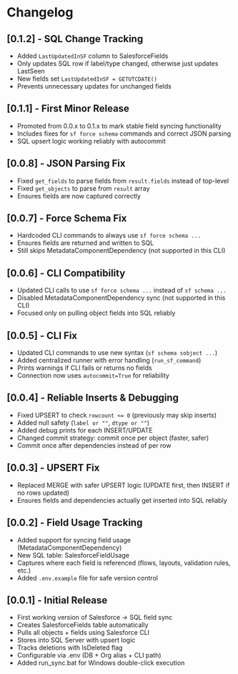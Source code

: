 # Changelog

## [0.1.2] - SQL Change Tracking
- Added `LastUpdatedInSF` column to SalesforceFields
- Only updates SQL row if label/type changed, otherwise just updates LastSeen
- New fields set `LastUpdatedInSF = GETUTCDATE()`
- Prevents unnecessary updates for unchanged fields

## [0.1.1] - First Minor Release
- Promoted from 0.0.x to 0.1.x to mark stable field syncing functionality
- Includes fixes for `sf force schema` commands and correct JSON parsing
- SQL upsert logic working reliably with autocommit

## [0.0.8] - JSON Parsing Fix
- Fixed `get_fields` to parse fields from `result.fields` instead of top-level
- Fixed `get_objects` to parse from `result` array
- Ensures fields are now captured correctly

## [0.0.7] - Force Schema Fix
- Hardcoded CLI commands to always use `sf force schema ...`
- Ensures fields are returned and written to SQL
- Still skips MetadataComponentDependency (not supported in this CLI)

## [0.0.6] - CLI Compatibility
- Updated CLI calls to use `sf force schema ...` instead of `sf schema ...`
- Disabled MetadataComponentDependency sync (not supported in this CLI)
- Focused only on pulling object fields into SQL reliably

## [0.0.5] - CLI Fix
- Updated CLI commands to use new syntax (`sf schema sobject ...`)
- Added centralized runner with error handling (`run_sf_command`)
- Prints warnings if CLI fails or returns no fields
- Connection now uses `autocommit=True` for reliability

## [0.0.4] - Reliable Inserts & Debugging
- Fixed UPSERT to check `rowcount <= 0` (previously may skip inserts)
- Added null safety (`label or ""`, `dtype or ""`)
- Added debug prints for each INSERT/UPDATE
- Changed commit strategy: commit once per object (faster, safer)
- Commit once after dependencies instead of per row

## [0.0.3] - UPSERT Fix
- Replaced MERGE with safer UPSERT logic (UPDATE first, then INSERT if no rows updated)
- Ensures fields and dependencies actually get inserted into SQL reliably

## [0.0.2] - Field Usage Tracking
- Added support for syncing field usage (MetadataComponentDependency)
- New SQL table: SalesforceFieldUsage
- Captures where each field is referenced (flows, layouts, validation rules, etc.)
- Added `.env.example` file for safe version control

## [0.0.1] - Initial Release
- First working version of Salesforce → SQL field sync
- Creates SalesforceFields table automatically
- Pulls all objects + fields using Salesforce CLI
- Stores into SQL Server with upsert logic
- Tracks deletions with IsDeleted flag
- Configurable via .env (DB + Org alias + CLI path)
- Added run_sync.bat for Windows double-click execution
